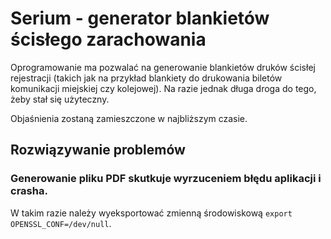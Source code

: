 # Serium - generator blankietów ścisłego zarachowania
Oprogramowanie ma pozwalać na generowanie blankietów druków ścisłej rejestracji (takich jak na przykład blankiety do drukowania biletów komunikacji miejskiej czy kolejowej).
Na razie jednak długa droga do tego, żeby stał się użyteczny.

Objaśnienia zostaną zamieszczone w najbliższym czasie.


## Rozwiązywanie problemów

### Generowanie pliku PDF skutkuje wyrzuceniem błędu aplikacji i crasha.

W takim razie należy wyeksportować zmienną środowiskową `export OPENSSL_CONF=/dev/null`.
